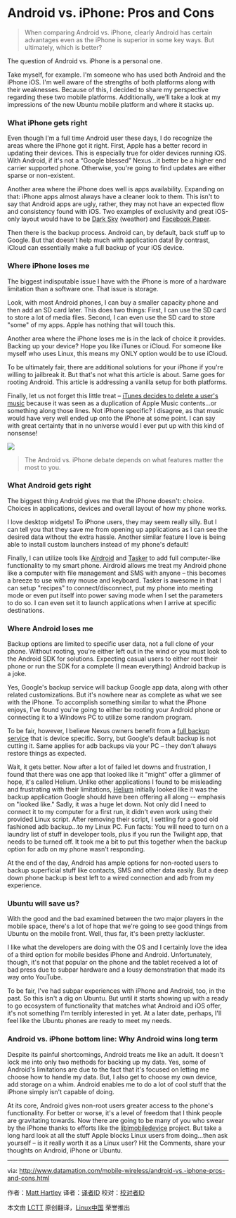 Android vs. iPhone: Pros and Cons
===================================

>When comparing Android vs. iPhone, clearly Android has certain advantages even as the iPhone is superior in some key ways. But ultimately, which is better?

The question of Android vs. iPhone is a personal one.

Take myself, for example. I'm someone who has used both Android and the iPhone iOS. I'm well aware of the strengths of both platforms along with their weaknesses. Because of this, I decided to share my perspective regarding these two mobile platforms. Additionally, we'll take a look at my impressions of the new Ubuntu mobile platform and where it stacks up.

### What iPhone gets right

Even though I'm a full time Android user these days, I do recognize the areas where the iPhone got it right. First, Apple has a better record in updating their devices. This is especially true for older devices running iOS. With Android, if it's not a “Google blessed” Nexus...it better be a higher end carrier supported phone. Otherwise, you're going to find updates are either sparse or non-existent.

Another area where the iPhone does well is apps availability. Expanding on that: iPhone apps almost always have a cleaner look to them. This isn't to say that Android apps are ugly, rather, they may not have an expected flow and consistency found with iOS. Two examples of exclusivity and great iOS-only layout would have to be [Dark Sky][1] (weather) and [Facebook Paper][2].

Then there is the backup process. Android can, by default, back stuff up to Google. But that doesn't help much with application data! By contrast, iCloud can essentially make a full backup of your iOS device.

### Where iPhone loses me

The biggest indisputable issue I have with the iPhone is more of a hardware limitation than a software one. That issue is storage.

Look, with most Android phones, I can buy a smaller capacity phone and then add an SD card later. This does two things: First, I can use the SD card to store a lot of media files. Second, I can even use the SD card to store "some" of my apps. Apple has nothing that will touch this.

Another area where the iPhone loses me is in the lack of choice it provides. Backing up your device? Hope you like iTunes or iCloud. For someone like myself who uses Linux, this means my ONLY option would be to use iCloud.

To be ultimately fair, there are additional solutions for your iPhone if you're willing to jailbreak it. But that's not what this article is about. Same goes for rooting Android. This article is addressing a vanilla setup for both platforms.

Finally, let us not forget this little treat – [iTunes decides to delete a user's music][3] because it was seen as a duplication of Apple Music contents...or something along those lines. Not iPhone specific? I disagree, as that music would have very well ended up onto the iPhone at some point. I can say with great certainty that in no universe would I ever put up with this kind of nonsense!

![](http://www.datamation.com/imagesvr_ce/5552/mobile-abstract-icon-200x150.jpg)
>The Android vs. iPhone debate depends on what features matter the most to you.

### What Android gets right

The biggest thing Android gives me that the iPhone doesn't: choice. Choices in applications, devices and overall layout of how my phone works.

I love desktop widgets! To iPhone users, they may seem really silly. But I can tell you that they save me from opening up applications as I can see the desired data without the extra hassle. Another similar feature I love is being able to install custom launchers instead of my phone's default!

Finally, I can utilize tools like [Airdroid][4] and [Tasker][5] to add full computer-like functionality to my smart phone. Airdroid allows me treat my Android phone like a computer with file management and SMS with anyone – this becomes a breeze to use with my mouse and keyboard. Tasker is awesome in that I can setup "recipes" to connect/disconnect, put my phone into meeting mode or even put itself into power saving mode when I set the parameters to do so. I can even set it to launch applications when I arrive at specific destinations.

### Where Android loses me

Backup options are limited to specific user data, not a full clone of your phone. Without rooting, you're either left out in the wind or you must look to the Android SDK for solutions. Expecting casual users to either root their phone or run the SDK for a complete (I mean everything) Android backup is a joke.

Yes, Google's backup service will backup Google app data, along with other related customizations. But it's nowhere near as complete as what we see with the iPhone. To accomplish something similar to what the iPhone enjoys, I've found you're going to either be rooting your Android phone or connecting it to a Windows PC to utilize some random program.

To be fair, however, I believe Nexus owners benefit from a [full backup service][6] that is device specific. Sorry, but Google's default backup is not cutting it. Same applies for adb backups via your PC – they don't always restore things as expected.

Wait, it gets better. Now after a lot of failed let downs and frustration, I found that there was one app that looked like it "might" offer a glimmer of hope, it's called Helium. Unlike other applications I found to be misleading and frustrating with their limitations, [Helium][7] initially looked like it was the backup application Google should have been offering all along -- emphasis on "looked like." Sadly, it was a huge let down. Not only did I need to connect it to my computer for a first run, it didn't even work using their provided Linux script. After removing their script, I settling for a good old fashioned adb backup...to my Linux PC. Fun facts: You will need to turn on a laundry list of stuff in developer tools, plus if you run the Twilight app, that needs to be turned off. It took me a bit to put this together when the backup option for adb on my phone wasn't responding.

At the end of the day, Android has ample options for non-rooted users to backup superficial stuff like contacts, SMS and other data easily. But a deep down phone backup is best left to a wired connection and adb from my experience.

### Ubuntu will save us?

With the good and the bad examined between the two major players in the mobile space, there's a lot of hope that we're going to see good things from Ubuntu on the mobile front. Well, thus far, it's been pretty lackluster.

I like what the developers are doing with the OS and I certainly love the idea of a third option for mobile besides iPhone and Android. Unfortunately, though, it's not that popular on the phone and the tablet received a lot of bad press due to subpar hardware and a lousy demonstration that made its way onto YouTube.

To be fair, I've had subpar experiences with iPhone and Android, too, in the past. So this isn't a dig on Ubuntu. But until it starts showing up with a ready to go ecosystem of functionality that matches what Android and iOS offer, it's not something I'm terribly interested in yet. At a later date, perhaps, I'll feel like the Ubuntu phones are ready to meet my needs.

### Android vs. iPhone bottom line: Why Android wins long term

Despite its painful shortcomings, Android treats me like an adult. It doesn't lock me into only two methods for backing up my data. Yes, some of Android's limitations are due to the fact that it's focused on letting me choose how to handle my data. But, I also get to choose my own device, add storage on a whim. Android enables me to do a lot of cool stuff that the iPhone simply isn't capable of doing.

At its core, Android gives non-root users greater access to the phone's functionality. For better or worse, it's a level of freedom that I think people are gravitating towards. Now there are going to be many of you who swear by the iPhone thanks to efforts like the [libimobiledevice][8] project. But take a long hard look at all the stuff Apple blocks Linux users from doing...then ask yourself – is it really worth it as a Linux user? Hit the Comments, share your thoughts on Android, iPhone or Ubuntu.

------------------------------------------------------------------------------

via: http://www.datamation.com/mobile-wireless/android-vs.-iphone-pros-and-cons.html

作者：[Matt Hartley][a]
译者：[译者ID](https://github.com/译者ID)
校对：[校对者ID](https://github.com/校对者ID)

本文由 [LCTT](https://github.com/LCTT/TranslateProject) 原创翻译，[Linux中国](https://linux.cn/) 荣誉推出

[a]: http://www.datamation.com/author/Matt-Hartley-3080.html
[1]: http://darkskyapp.com/
[2]: https://www.facebook.com/paper/
[3]: https://blog.vellumatlanta.com/2016/05/04/apple-stole-my-music-no-seriously/
[4]: https://www.airdroid.com/
[5]: http://tasker.dinglisch.net/
[6]: https://support.google.com/nexus/answer/2819582?hl=en
[7]: https://play.google.com/store/apps/details?id=com.koushikdutta.backup&hl=en
[8]: http://www.libimobiledevice.org/

